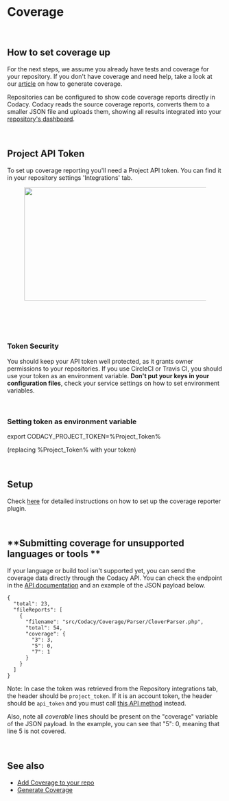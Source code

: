 # Coverage

 

## **How to set coverage up**

For the next steps, we assume you already have tests and coverage for
your repository. If you don't have coverage and need help, take a look
at our
[article](/hc/en-us/articles/207312879-Generate-Coverage)
on how to generate coverage.

<span style="text-align: center;">Repositories can be configured to show
code coverage reports directly in Codacy. Codacy reads the source
coverage reports, converts them to a smaller JSON file and uploads them,
showing all results integrated into your [repository's
dashboard](/hc/en-us/articles/360003890673-Project-Dashboard-How-does-it-work-).</span>

 

## **Project API Token**

To set up coverage reporting you'll need a Project API token. You can
find it in your repository settings 'Integrations' tab.

<figure>
<img src="/images/Jun-06-2017_14-30-02.gif" width="599" height="264" alt="" />
</figure>

 

###  

### <span class="ng-binding">Token Security</span>

You should keep your API token well protected, as it grants owner
permissions to your repositories. If you use CircleCI or Travis CI, you
should use your token as an environment variable. **Don't put your keys
in your configuration files**, check your service settings on how to set
environment variables.

 

### <span class="ng-binding">Setting token as environment variable</span>

export CODACY\_PROJECT\_TOKEN=%Project\_Token%

(replacing %Project\_Token% with your token)

 

## **Setup**

Check [here](https://github.com/codacy/codacy-coverage-reporter#setup)
for detailed instructions on how to set up the coverage reporter plugin.

 

## **Submitting coverage for unsupported languages or tools **

If your language or build tool isn't supported yet, you can send the
coverage data directly through the Codacy API. You can check the
endpoint in the [API
documentation](https://api.codacy.com/swagger#savecoverage) and an
example of the JSON payload below.

    {
      "total": 23,
      "fileReports": [
        {
          "filename": "src/Codacy/Coverage/Parser/CloverParser.php",
          "total": 54,
          "coverage": {
            "3": 3,
            "5": 0,
            "7": 1
          }
        }
      ]
    }

Note: In case the token was retrieved from the Repository integrations
tab, the header should be `project_token`. If it is an account token,
the header should be `api_token` and you must call [this API
method](https://api.codacy.com/swagger#savecoveragewithprojectname)
instead.

Also, note all *coverable* lines should be present on the "coverage"
variable of the JSON payload. In the example, you can see that "5": 0,
meaning that line 5 is not covered.

 

## <span class="wysiwyg-font-size-x-large">**See also**</span>

-   [Add Coverage to your
    repo](/hc/en-us/articles/207993835-Add-coverage-to-your-repo)
-   [Generate
    Coverage](/hc/en-us/articles/207312879-Generate-Coverage)

 
